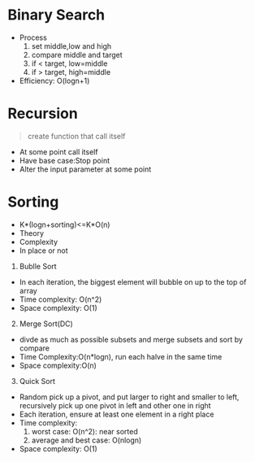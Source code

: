# Binary Search
* Process
  1. set middle,low and high
  2. compare middle and target
  3. if < target, low=middle
  4. if > target, high=middle
* Efficiency: O(logn+1)

# Recursion
> create function that call itself
* At some point call itself
* Have base case:Stop point
* Alter the input parameter at some point

# Sorting
* K*(logn+sorting)<=K*O(n)
* Theory
* Complexity
* In place or not
1. Bublle Sort
  * In each iteration, the biggest element will bubble on up to the top of array
  * Time complexity: O(n^2)
  * Space complexity: O(1)
2. Merge Sort(DC)
  * divde as much as possible subsets and merge subsets and sort by compare
  * Time Complexity:O(n*logn), run each halve in the same time
  * Space complexity:O(n)
  
3. Quick Sort
  * Random pick up a pivot, and put larger to right and smaller to left, recursively pick up one pivot in left and other one in right
  * Each iteration, ensure at least one element in a right place
  * Time complexity:
    1. worst case: O(n^2): near sorted
    2. average and best case: O(nlogn)
  * Space complexity: O(1)



